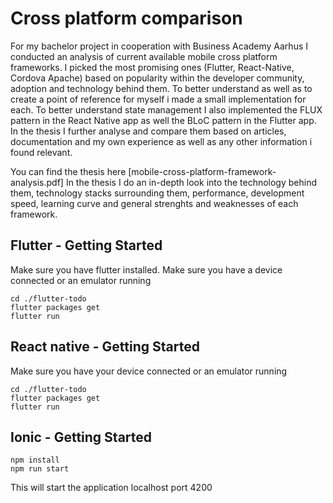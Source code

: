 # Cross platform comparison
For my bachelor project in cooperation with Business Academy Aarhus I conducted an analysis of current available mobile cross platform frameworks. I picked the most promising ones (Flutter, React-Native, Cordova Apache) based on popularity within the developer community, adoption and technology behind them. To better understand as well as to create a point of reference for myself i made a small implementation for each. To better understand state management I also implemented the FLUX pattern in the React Native app as well the BLoC pattern in the Flutter app. In the thesis I further analyse and compare them based on articles, documentation and my own experience as well as any other information i found relevant.


You can find the thesis here [mobile-cross-platform-framework-analysis.pdf]
In the thesis I do an in-depth look into the technology behind them, technology stacks surrounding them, performance, development speed, learning curve and general strenghts and weaknesses of each framework. 
 
## Flutter - Getting Started
Make sure you have flutter installed. 
Make sure you have a device connected or an emulator running
```
cd ./flutter-todo
flutter packages get
flutter run
```


 ## React native - Getting Started
Make sure you have your device connected or an emulator running
```
cd ./flutter-todo
flutter packages get
flutter run
```


 ## Ionic - Getting Started
```
npm install
npm run start
```
This will start the application localhost port 4200
